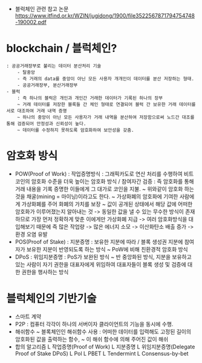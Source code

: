 * 블럭체인 관련 참고 논문 https://www.itfind.or.kr/WZIN/jugidong/1900/file3522567871794754748-190002.pdf
# blockchain / 블럭체인?
    : 공공거래장부로 불리는 데이터 분산처리 기술
        - 탈중앙
        - 즉 거래의 data를 중앙이 아닌 모든 사용자 개개인이 데이터를 분산 저장하는 형태. 
        - 공공거래장부, 분산거래장부
    - 블럭
        : 즉 하나의 블럭은 개인과 개인간 거래한 데이터가 기록된 하나의 장부
        ~ 거래 데이터를 저장한 블록들 간 체인 형태로 연결되어 블럭 간 보유한 거래 데이터를 서로 대조하여 거래 내역 증명
        ~ 하나의 중앙이 아닌 모든 사용자가 거래 내역을 분산하여 저장함으로써 노드간 대조를 통해 검증되어 안정성과 신뢰성이 높다.
        ~ 데이터를 수정하지 못하도록 암호화하여 보안성을 갖춤.

# 암호화 방식
* POW(Proof of Work) : 작업증명방식
    : 그래픽카도로 연산 처리를 수행하여 비트코인의 암호화 수준을 더욱 높이는 암호화 방식 / 참여자간 검증
    : 즉 암호화를 통해 거래 내용을 기록 증명한 이들에게 그 대가로 코인을 지불.
    ~ 위와같이 암호화 하는 것을 채굴(mining = 마이닝)이라고도 한다. 
    ~ 가상화폐의 암호화에 기여한 사람에게 가상화폐를 주어 화폐의 가치를 보장
    ~ 값이 공개된 상태에서 해당 값에 어떠한 암호화가 이루어졌는지 알아내는 것 -> 동일한 값을 낼 수 있는 무수한 방식이 존재하므로 가장 먼저 정확하게 맞춘 이에게만 가상화폐 지급
        -> 여러 암호화방식을 대입해보기 때문에 즉 많은 작업량 -> 많은 에너지 소모 -> 이산화탄소 배출 증가 -> 환경 오염 유발
* POS(Proof of Stake) : 지분증명
    : 보유한 지분에 따라 / 블록 생성권 지분에 참여자가 보유한 지분이 반영되도록 하는 방식
    ~ PoW에 비해 친환경적 암호화 방식
* DPoS : 위임지분증명
    : PoS가 보완된 방식 
    ~ 반 중앙화된 방식, 지분을 보유하고 있는 사람이 자기 권한을 대표자에게 위임하여 대표자들이 블록 생성 및 검증에 대한 권한을 행사하는 방식 

# 블럭체인의 기반기술
- 스마트 계약
- P2P 
    : 컴퓨터 각각이 하나의 서버이자 클라이언트의 기능을 동시에 수행.
- 해쉬함수 ~ 블록체인인 해쉬함수 사용
    : 어떠한 데이터를 입력해도 고정된 길이의 암호화된 값을 출력하는 함수,
    ~ 이 해쉬 함수에 의해 주어진 값이 해쉬
- 합의 알고리즘
    L 작업증명(Proof of Work) 
    L 지분증명
    L 위임지분증명(Delegate Proof of Stake DPoS)
    L Pol
    L PBET
    L Tendermint
    L Consensus-by-bet


